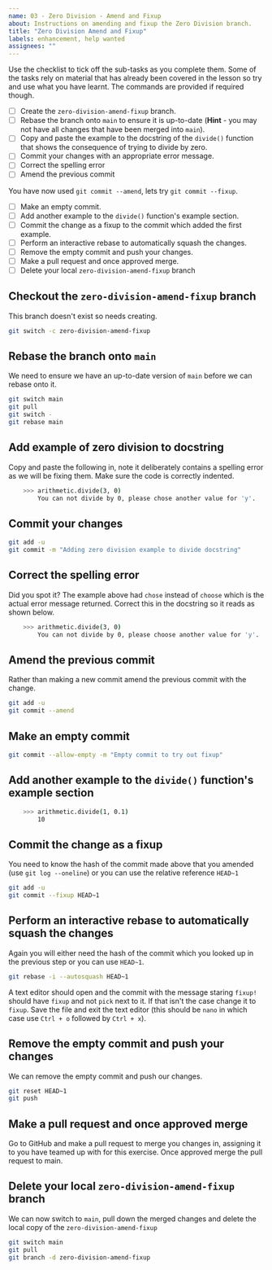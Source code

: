 ```yaml
---
name: 03 - Zero Division - Amend and Fixup
about: Instructions on amending and fixup the Zero Division branch.
title: "Zero Division Amend and Fixup"
labels: enhancement, help wanted
assignees: ""
---
```


Use the checklist to tick off the sub-tasks as you complete them. Some of the tasks rely on material that has already
been covered in the lesson so try and use what you have learnt. The commands are provided if required though.

- [ ] Create the `zero-division-amend-fixup` branch.
- [ ] Rebase the branch onto `main` to ensure it is up-to-date (**Hint** - you may not have all changes that have been
      merged into `main`).
- [ ] Copy and paste the example to the docstring of the `divide()` function that shows the consequence of trying to
      divide by zero.
- [ ] Commit your changes with an appropriate error message.
- [ ] Correct the spelling error
- [ ] Amend the previous commit

You have now used `git commit --amend`, lets try `git commit --fixup`.

- [ ] Make an empty commit.
- [ ] Add another example to the `divide()` function's example section.
- [ ] Commit the change as a fixup to the commit which added the first example.
- [ ] Perform an interactive rebase to automatically squash the changes.
- [ ] Remove the empty commit and push your changes.
- [ ] Make a pull request and once approved merge.
- [ ] Delete your local `zero-division-amend-fixup` branch

## Checkout the `zero-division-amend-fixup` branch

This branch doesn't exist so needs creating.

```bash
git switch -c zero-division-amend-fixup
```

## Rebase the branch onto `main`

We need to ensure we have an up-to-date version of `main` before we can rebase onto it.

```bash
git switch main
git pull
git switch -
git rebase main
```

## Add example of zero division to docstring

Copy and paste the following in, note it deliberately contains a spelling error as we will be fixing them. Make sure
the code is correctly indented.

```bash
    >>> arithmetic.divide(3, 0)
        You can not divide by 0, please chose another value for 'y'.
```

## Commit your changes

```bash
git add -u
git commit -m "Adding zero division example to divide docstring"
```

## Correct the spelling error

Did you spot it? The example above had `chose` instead of `choose` which is the actual error message returned. Correct
this in the docstring so it reads as shown below.

```bash
    >>> arithmetic.divide(3, 0)
        You can not divide by 0, please choose another value for 'y'.
```

## Amend the previous commit

Rather than making a new commit amend the previous commit with the change.

```bash
git add -u
git commit --amend
```

## Make an empty commit

```bash
git commit --allow-empty -m "Empty commit to try out fixup"
```

## Add another example to the `divide()` function's example section

```bash
    >>> arithmetic.divide(1, 0.1)
        10
```

## Commit the change as a fixup

You need to know the hash of the commit made above that you amended (use `git log --oneline`) or you can use the
relative reference `HEAD~1`

```bash
git add -u
git commit --fixup HEAD~1
```

## Perform an interactive rebase to automatically squash the changes

Again you will either need the hash of the commit which you looked up in the previous step or you can use `HEAD~1`.

```bash
git rebase -i --autosquash HEAD~1
```

A text editor should open and the commit with the message staring `fixup!` should have `fixup` and not `pick` next to
it. If that isn't the case change it to `fixup`. Save the file and exit the text editor (this should be `nano` in which
case use `Ctrl + o` followed by `Ctrl + x`).

## Remove the empty commit and push your changes

We can remove the empty commit and push our changes.

```bash
git reset HEAD~1
git push
```

## Make a pull request and once approved merge

Go to GitHub and make a pull request to merge you changes in, assigning it to you have teamed up with for this
exercise. Once approved merge the pull request to main.

## Delete your local `zero-division-amend-fixup` branch

We can now switch to `main`, pull down the merged changes and delete the local copy of the `zero-division-amend-fixup`

```bash
git switch main
git pull
git branch -d zero-division-amend-fixup
```
